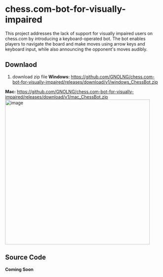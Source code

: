 # chess.com-bot-for-visually-impaired
This project addresses the lack of support for visually impaired users on chess.com by introducing a keyboard-operated bot. The bot enables players to navigate the board and make moves using arrow keys and keyboard input, while also announcing the opponent's moves audibly.


## Downlaod
1. download zip file
**Windows:** https://github.com/GNOLNG/chess.com-bot-for-visually-impaired/releases/download/v1/windows_ChessBot.zip

**Mac:** https://github.com/GNOLNG/chess.com-bot-for-visually-impaired/releases/download/v1/mac_ChessBot.zip
<img width="468" alt="image" src="https://github.com/GNOLNG/chess.com-bot-for-visually-impaired/assets/92449126/4604ee36-84a0-4c57-94ff-ad8e16a62283">


## Source Code

**Coming Soon**
